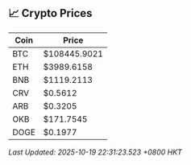 ## 📈 Crypto Prices

| Coin | Price |
| ---- | ----- |
| BTC | $108445.9021 |
| ETH | $3989.6158 |
| BNB | $1119.2113 |
| CRV | $0.5612 |
| ARB | $0.3205 |
| OKB | $171.7545 |
| DOGE | $0.1977 |

_Last Updated: 2025-10-19 22:31:23.523 +0800 HKT_